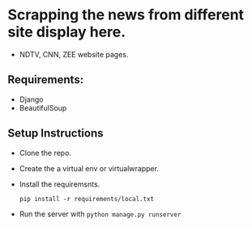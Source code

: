 # Scrapping the news from different site display here.

* NDTV, CNN, ZEE website pages.

## Requirements:

* Django
* BeautifulSoup


## Setup Instructions

* Clone the repo.
* Create the a virtual env or virtualwrapper.
* Install the requiremsnts.
	
	```pip install -r requirements/local.txt```

* Run the server with ```python manage.py runserver```
